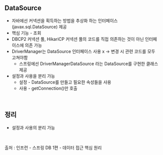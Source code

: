 ## DataSource
* 자바에선 커넥션을 획득하는 방법을 추상화 하는 인터페이스(javax.sql.DataSource) 제공  
* 핵심 기능 - 조회  
* DBCP2 커넥션 풀, HikariCP 커넥션 풀의 코드를 직접 의존하는 것이 아닌 인터페이스에 의존 가능  
* DriverManager는 DataSource 인터페이스 사용 x -> 변경 시 관련 코드를 모두 고쳐야함  
  * 스프링에선 DriverManagerDataSource 라는 DataSource를 구현한 클래스 제공  
* 설정과 사용을 분리 가능  
  * 설정 - DataSource를 만들고 필요한 속성들을 사용  
  * 사용 - getConnection()만 호출

</br>

## 정리
* 설정과 사용의 분리 가능    

</br>

출처 : 인프런 - 스프링 DB 1편 - 데이터 접근 핵심 원리

